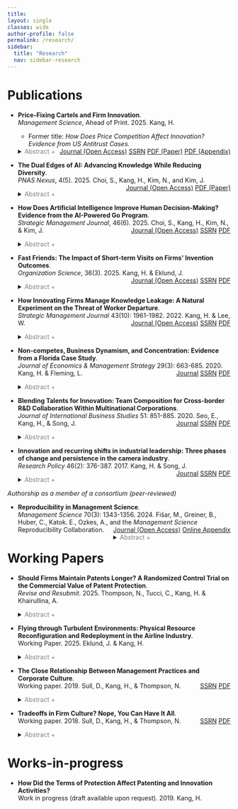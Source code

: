```yaml
---
title: 
layout: single
classes: wide
author-profile: false
permalink: /research/
sidebar:
  title: "Research"
  nav: sidebar-research
---
```

<div style="margin-top:10px;"></div> <!-- -30px -->

# Publications

+ **Price-Fixing Cartels and Firm Innovation**.  
*Management Science*, Ahead of Print. 2025. Kang, H.
  + Former title: *How Does Price Competition Affect Innovation? Evidence from US Antitrust Cases.*
<span style="float:right"><span style="float:right"><a href="https://pubsonline.informs.org/doi/10.1287/mnsc.2020.01838" class="btn btn--warning btn--small">Journal (Open Access)</a>
<a href="https://papers.ssrn.com/sol3/papers.cfm?abstract_id=3516974" class="btn btn--info btn--small">SSRN</a>
<a href="/assets/pdf/Kang-2024-Price-Fixing Cartels (ManSci).pdf" class="btn btn--danger btn--small">PDF (Paper)</a>
<a href="/assets/pdf/Kang-2024-Price-Fixing Cartels (ManSci) - Appendix.pdf" class="btn btn--danger btn--small">PDF (Appendix)</a></span>
  <details>
  <summary><font color="gray">Abstract +</font></summary>
    <blockquote>This paper examines the relationship between price-fixing cartels and firm innovation using a dataset encompassing all 461 cartel cases and 1,818 firms identified in the United States in the years 1975–2016. A difference-in-differences estimation reveals a positive relationship between collusion and innovation. Colluding firms exhibited increases of 28% in patent filings, 20% in top-quality patents, and 16% in R&D investment. Innovation breadth also expanded by 16%, suggesting that firms explored new technological areas. Once cartels were dissolved, innovation activities reverted to pre-collusion levels. The effect varied across industries and was more pronounced in fast-growing and patent-intensive industries, underscoring the importance of technological opportunities. Further, the umbrella pricing effect that also benefits non-colluding competitors offers a unique opportunity to unpack mechanisms. Results reveal that the extra financial resources account for at least a quarter of the effect, with stronger cartels exhibiting more pronounced effects. Specifically, firms that relied more on internal financing before collusion and that generated higher revenues during collusion showed a greater effect; no evidence was found of capital reallocation within firms. As much as the remaining three-quarters of the effect can be attributed to managerial expectations of future profitability. These findings offer insights for managers and policymakers aiming to foster novel innovation, although careful interpretation is required given the heterogeneous effects.</blockquote>
  </details>

+ **The Dual Edges of AI: Advancing Knowledge While Reducing Diversity**.  
*PNAS Nexus*, 4(5). 2025. Choi, S., Kang, H., Kim, N., and Kim, J.
<span style="float:right"><span style="float:right"><a href="https://doi.org/10.1093/pnasnexus/pgaf138" class="btn btn--warning btn--small">Journal (Open Access)</a>
<a href="/assets/pdf/CKKK-PNAS-2025.pdf" class="btn btn--danger btn--small">PDF (Paper)</a></span>
  <details>
  <summary><font color="gray">Abstract +</font></summary>
    <blockquote>We study how the interaction between human professionals and artificial intelligence (AI) in advancing knowledge, using professional Go matches from 2003 to 2021. In 2017, an AI-powered Go program (APG) far surpassed the best human player, and professional players began learning from AI. Such human-AI interaction paved a new way to reassess historical Go knowledge and create new knowledge. We analyze standard patterns (defined as a sequence of the first eight alternating moves) in 15,023,212 moves by 1,714 players in 69,996 professional Go games and find that, after APG, professional players significantly changed how they adopted different sets of moves. However, new knowledge catalyzed by AI comes at the expense of a reduced diversity in moves. Further, AI’s impact on knowledge creation is greater for highly skilled players; since AI does not explain, learning from AI requires the absorptive capacity of the top professionals.</blockquote>
  </details>
  
+ **How Does Artificial Intelligence Improve Human Decision-Making? Evidence from the AI-Powered Go Program**.  
*Strategic Management Journal*, 46(6). 2025. Choi, S., Kang, H., Kim, N., & Kim, J.
<span style="float:right"><span style="float:right"><a href="https://onlinelibrary.wiley.com/doi/10.1002/smj.3694" class="btn btn--warning btn--small">Journal (Open Access)</a>
<a href="https://papers.ssrn.com/sol3/papers.cfm?abstract_id=3893835" class="btn btn--info btn--small">SSRN</a>
<a href="/assets/pdf/CKKK-AI-Go.pdf" class="btn btn--danger btn--small">PDF</a></span>
  <details>
  <summary><font color="gray">Abstract +</font></summary>
    <blockquote>We study how humans learn from artificial intelligence (AI), leveraging an introduction of an AI-powered Go program (APG) that unexpectedly outperformed the best professional player. We compare the move quality of professional players to APG's superior solutions around its public release. Our analysis of 749,190 moves demonstrates significant improvements in players' move quality, especially in the early stages of the game where uncertainty is highest. This improvement was accompanied by a higher alignment with AI's suggestions and a decreased number and magnitude of errors. Young players show greater improvement, suggesting potential inequality in learning from AI. Further, while players of all skill levels benefit, less skilled players gain higher marginal benefits. These findings have implications for managers seeking to adopt and utilize AI in their organizations.</blockquote>
  </details>
  
+ **Fast Friends: The Impact of Short-term Visits on Firms' Invention Outcomes**.  
*Organization Science*, 36(3). 2025. Kang, H. & Eklund, J.
<span style="float:right"><a href="https://pubsonline.informs.org/doi/full/10.1287/orsc.2021.16081" class="btn btn--warning btn--small">Journal (Open Access)</a>
<a href="https://www.ssrn.com/abstract=4742137" class="btn btn--info btn--small">SSRN</a>
<a href="/assets/pdf/Kang-Eklund-2024-Fast Friends.pdf" class="btn btn--danger btn--small">PDF</a></span>
  <details>
  <summary><font color="gray">Abstract +</font></summary>
    <blockquote>We examine how employees’ short-term visits between research and development (R&D) centers across different countries can enhance a firm’s invention outcomes through enhancing intraorganizational knowledge flows and mutual trust between scientists. We utilize the staggered introduction of the U.S. visa waiver program (VWP) to 41 countries in 1988–2023, which substantially increased short-term visits to the United States. Following the introduction of the VWP, global pharmaceutical companies with R&D centers in VWP countries showed a significant increase in invention quantity and scope compared with those without R&D centers in VWP countries. Notably, we find that the benefits of short-term visits are greater when there is an intermediate knowledge distance between firms’ R&D centers in the United States and VWP countries. If R&D centers have similar knowledge bases, efficient knowledge flows can occur even without visits. For centers with very different knowledge bases, short-term visits do not provide enough time for sufficient knowledge flows. Benefits of short-term visits are also magnified when the cultural distance is greater between firms’ R&D centers. Our findings highlight that even short-term face-to-face interactions can enhance the sharing of tacit knowledge and subsequent invention, thereby offering important managerial and policy implications.</blockquote>
  </details>
  
+ **How Innovating Firms Manage Knowledge Leakage: A Natural Experiment on the Threat of Worker Departure**.  
*Strategic Management Journal* 43(10): 1961-1982. 2022. Kang, H. & Lee, W.
<span style="float:right"><a href="https://doi.org/10.1002/smj.3404" class="btn btn--warning btn--small">Journal (Open Access)</a>
  <a href="https://papers.ssrn.com/sol3/papers.cfm?abstract_id=3171829" class="btn btn--info btn--small">SSRN</a>
  <a href="/assets/pdf/Kang-Lee-2022-Combined.pdf" class="btn btn--danger btn--small">PDF</a>
  <details>
  <summary><font color="gray">Abstract +</font></summary>
    <blockquote>Knowledge protection strategies are crucial to innovating firms facing the risk of knowledge leakage. We examine the threat of worker departure as a key mechanism through which firms choose between patents and secrecy. We exploit a 1998 California court decision that ruled out-of-state noncompetes were not enforceable in California, thereby creating a loophole limiting non-California firms in their enforcement of noncompetes against their workers. When facing a higher threat of worker departure, firms strategically increased patent filings, exchanging legal protection for public disclosure of the invention. These effects were magnified for large-sized firms and for those in complex and fast-growing industries. Further mechanism tests on the possession of trade secrets, inventor migration, saliency of the decision, and independent inventors support our theoretical account.</blockquote>
  </details>
  
+ **Non-competes, Business Dynamism, and Concentration: Evidence from a Florida Case Study**.  
*Journal of Economics & Management Strategy* 29(3): 663-685. 2020. Kang, H. & Fleming, L.
<span style="float:right"><a href="https://doi.org/10.1111/jems.12349" class="btn btn--warning btn--small">Journal</a>
  <a href="https://papers.ssrn.com/sol3/papers.cfm?abstract_id=3172477" class="btn btn--info btn--small">SSRN</a>
  <a href="/assets/pdf/SSRN-id3172477.pdf" class="btn btn--danger btn--small">PDF</a></span>
    <details>
    <summary markdown="span"><font color="gray">Abstract +</font></summary>
    <blockquote>Most research on non‐competes has focused on employees; here we study how non‐competes affect firm location choice, growth, and consequent regional concentration, using Florida's 1996 legislative change that eased restrictions on their enforcement. Difference‐in‐differences models show that following the change, establishments of large firms were more likely to enter Florida; they also created a greater proportion of jobs and increased their share of employment in the state. Entrepreneurs or establishments of small firms, in contrast, were less likely to enter Florida following the law change; they also created a smaller proportion of new jobs and decreased their share of employment. Consistent with these location and job creation dynamics, regional business concentration increased following the law change in Florida. Nationwide cross‐sections demonstrate consistent correlations between state‐level non‐compete enforcement and the location, employment, and concentration dynamics illustrated in Florida.</blockquote>
  </details>

+ **Blending Talents for Innovation: Team Composition for Cross-border R&D Collaboration Within Multinational Corporations**.  
*Journal of International Business Studies* 51: 851-885. 2020. Seo, E., Kang, H., & Song, J.
<span style="float:right"><a href="https://doi.org/10.1057/s41267-020-00331-z" class="btn btn--warning btn--small">Journal</a>
  <a href="https://papers.ssrn.com/sol3/papers.cfm?abstract_id=3575878" class="btn btn--info btn--small">SSRN</a>
  <a href="/assets/pdf/SSRN-id3575878.pdf" class="btn btn--danger btn--small">PDF</a></span>
    <details>
    <summary><font color="gray">Abstract +</font></summary>
      <blockquote>Despite the upsurge in cross-border R&D collaboration within multinational corporations (MNCs), firms often fail to realize the full potential of cross-border R&D teams. We examine under what conditions geographic diversity might lead to higher or lower innovation performance by focusing on the moderating roles of team composition. We first demonstrate that the geographic diversity of an MNC’s research team has a curvilinear (inverted U-shaped) relationship with the team’s innovation performance. Building upon group learning theory, we further claim that this non-linear relationship is strengthened by the technical experience heterogeneity of researchers but weakened by repeated collaboration among researchers. Our analyses on the top 25 multinational pharmaceutical companies and their 59,998 patents registered from 1981 to 2012 provide strong support for our hypotheses. When geographic diversity is relatively low, teams with different levels of technical experience and more fresh collaborators improve performance by amplifying the benefits of sourcing diverse knowledge. With high geographic dispersion, on the other hand, minimal experience heterogeneity and more instances of past collaboration lead to better performance by facilitating the integration of diverse knowledge. The results shed light on the importance of technical and social relationships among researchers in sourcing and integrating location-specific knowledge and ultimately enhancing team performance.</blockquote>
    </details>

+ **Innovation and recurring shifts in industrial leadership: Three phases of change and persistence in the camera industry**.  
*Research Policy* 46(2): 376-387. 2017. Kang, H. & Song, J.
<span style="float:right"><a href="https://www.sciencedirect.com/science/article/pii/S004873331630138X" class="btn btn--warning btn--small">Journal</a>
  <a href="https://papers.ssrn.com/sol3/papers.cfm?abstract_id=3172481" class="btn btn--info btn--small">SSRN</a>
  <a href="/assets/pdf/SSRN-id3172481.pdf" class="btn btn--danger btn--small">PDF</a></span>
  <details>
  <summary><font color="gray">Abstract +</font></summary>
    <blockquote>This study examines factors underlying three phases of change or persistence in industrial leadership in the sector of interchangeable-lens cameras over the past century. During this period there were two major phases of leadership change, both associated with the emergence of innovations involving major discontinuities in the industry’s core technologies. First, Japan won market leadership from Germany in the mid-1960s after commercializing the single-lens reflex (SLR) camera that replaced the previously dominant German rangefinder camera. Second, in the late-2000s, Japanese latecomer firms and a Korean firm developed Mirrorless cameras, which allowed them to capture the majority of market share from the incumbent Japanese leaders. We also examine the long period (about 60 years) between these two phases of change, during which leading Japanese firms were able to sustain their market leadership despite the digital revolution from the 1980s to 1990s. This paper explores the factors influencing these contrasting experiences of change and persistence in industry leadership. The analysis integrates several aspects of sectoral innovation systems – i.e., windows of opportunity associated with technology, demand, and institution – as well as the strategies of incumbents and latecomer firms. The conclusions highlight the complex and diverse combinations and importance of the factors that help explain the patterns of shifts in leadership.</blockquote>
  </details>

*Authorship as a member of a consortium (peer-reviewed)*

+ **Reproducibility in Management Science**.  
*Management Science* 70(3): 1343-1356. 2024. Fišar, M., Greiner, B., Huber, C., Katok. E., Ozkes, A., and the *Management Science* Reproducibility Collaboration.
<span style="float:right"><a href="https://pubsonline.informs.org/doi/abs/10.1287/mnsc.2023.03556" class="btn btn--warning btn--small">Journal (Open Access)</a>
<a href="https://pubsonline.informs.org/doi/suppl/10.1287/mnsc.2023.03556/suppl_file/mnsc.2023.03556.sm1.pdf" class="btn btn--warning btn--small">Online Appendix</a>
  <details>
  <summary><font color="gray">Abstract +</font></summary>
    <blockquote>With the help of more than 700 reviewers, we assess the reproducibility of nearly 500 articles published in the journal Management Science before and after the introduction of a new Data and Code Disclosure policy in 2019. When considering only articles for which data accessibility and hardware and software requirements were not an obstacle for reviewers, the results of more than 95% of articles under the new disclosure policy could be fully or largely computationally reproduced. However, for 29% of articles, at least part of the data set was not accessible to the reviewer. Considering all articles in our sample reduces the share of reproduced articles to 68%. These figures represent a significant increase compared with the period before the introduction of the disclosure policy, where only 12% of articles voluntarily provided replication materials, of which 55% could be (largely) reproduced. Substantial heterogeneity in reproducibility rates across different fields is mainly driven by differences in data set accessibility. Other reasons for unsuccessful reproduction attempts include missing code, unresolvable code errors, weak or missing documentation, and software and hardware requirements and code complexity. Our findings highlight the importance of journal code and data disclosure policies and suggest potential avenues for enhancing their effectiveness.</blockquote>
  </details>

# Working Papers

+ **Should Firms Maintain Patents Longer? A Randomized Control Trial on the Commercial Value of Patent Protection**.  
*Revise and Resubmit*. 2025. Thompson, N., Tucci, C., Kang, H. & Khairullina, A.
  <details>
  <summary><font color="gray">Abstract +</font></summary>
    <blockquote>Globally, firms spend approximately $1.7 trillion on R&D, much of which is aimed at producing patentable innovations. But using patents to cut off competitors’ access to an innovation is expensive to get and to maintain, costing an average of $1–2 million for global protection. That expense is only worthwhile if the exclusivity generated by the patent provides enough commercial value for the firm, principally through higher sales or profitability in the product market. In practice, making decisions whether to get or maintain patents is difficult because firms often can’t quantify the commercial value of a patent, even after the fact, because they never observe the performance of an equivalent innovation that is unpatented. Academics have been similarly stymied in quantifying the commercial value of patents because of (1) strong selection into which innovations are patented, (2) the difficulty in connecting patent protection to specific products, and (3) the commercial sensitivity of product-level financial data.
      This paper presents the first randomized control trial to evaluate the commercial value of maintaining patent protection. In collaboration with a large multinational company, existing patents covering products in the marketplace were either abandoned or maintained at random. We then traced the effects of patent protection on product-level commercial outcomes using confidential internal data. On the margin, products protected by patents generated 35% more revenue for the firm, primarily through higher unit sales. Maintaining these patents was highly cost effective, yielding $67 in additional benefits for each dollar spent. Insomuch as the patenting behavior of the firm in our study is representative, our results suggest that firms should be maintaining more patent protection on products.</blockquote>
  </details>

+ **Flying through Turbulent Environments: Physical Resource Reconfiguration and Redeployment in the Airline Industry**.  
Working Paper. 2025. Eklund, J. & Kang, H.
  <details>
  <summary><font color="gray">Abstract +</font></summary>
    <blockquote>Strategy scholars have extensively studied how incumbent firms respond to industry shocks. One under-studied factor shaping how incumbents respond relates to how effectively they reallocate their resources to take advantage of opportunities emerging from a shock. Using an adjustment cost lens, we argue that firms with more fungible and decomposable resources are better able to take advantage of any opportunities emerging from a shock. Further, we argue that firms operating in less competitive markets will respond more effectively to the shock as they face lower adjustment costs. We find support for our arguments in the context of the US domestic airline industry following the significant impact of COVID-19 on passenger volumes, with some airlines better able to navigate the shift to freight transportation than others.</blockquote>
  </details>
  
+ **The Close Relationship Between Management Practices and Corporate Culture**.  
Working paper. 2019. Sull, D., Kang, H., & Thompson, N.
<span style="float:right"><a href="https://papers.ssrn.com/sol3/papers.cfm?abstract_id=3462116" class="btn btn--info btn--small">SSRN</a>
<a href="/assets/pdf/SSRN-id3462116.pdf" class="btn btn--danger btn--small">PDF</a></span>
  <details>
  <summary><font color="gray">Abstract +</font></summary>
    <blockquote>A growing body of literature finds that a healthy corporate culture is associated with superior financial performance. A separate stream of research has found that a firm’s adoption of management “best practices” is correlated with higher efficiency and productivity. To date, the cultural and management practices literatures have proceeded in parallel, with few studies considering the relationship between an organization’s processes and its culture. This paper uses data from a carefully-designed survey of 370 organizations and nearly ten thousand managers to simultaneously measure corporate culture and management practices. Our key finding is that the quality of a company’s management practices and health of its corporate culture are highly correlated. This implies that studies which measure either culture or processes in isolation are likely to overstate their impact on performance. We also provide suggestive evidence that management practices may cause changes in corporate culture, or at least that this effect is stronger than the reverse.</blockquote>
  </details>

+ **Tradeoffs in Firm Culture? Nope, You Can Have It All**.  
Working paper. 2018. Sull, D., Kang, H., & Thompson, N.
<span style="float:right"><a href="https://papers.ssrn.com/sol3/papers.cfm?abstract_id=3228167" class="btn btn--info btn--small">SSRN</a>
<a href="/assets/pdf/SSRN-id3228167.pdf" class="btn btn--danger btn--small">PDF</a></span>
  <details>
  <summary><font color="gray">Abstract +</font></summary>
    <blockquote>A firm can exhibit many “good” cultural values, for example collaboration, integrity, or ambition. Influential theories of corporate culture claim that firms must choose which cultural values to foster because of inherent trade-offs between them. This paper tests this proposition using a new survey of managers (370 firms, averaging 27 respondents each). We find no evidence of trade-offs. To the contrary, we find that firms that score higher on one cultural value also tend to score higher on others. Our findings suggest that any inherent trade-offs are outweighed by the ability of good management practices to help a firm excel across many cultural values.</blockquote>
  </details>

# Works-in-progress

+ **How Did the Terms of Protection Affect Patenting and Innovation Activities?**  
Work in progress (draft available upon request). 2019. Kang, H.

<br><br><br><br>

